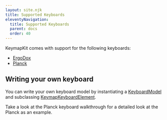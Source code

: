 ```yaml
---
layout: site.njk
title: Supported Keyboards
eleventyNavigation:
  title: Supported Keyboards
  parent: docs
  order: 40
---
```


KeymapKit comes with support for the following keyboards:

- [ErgoDox](https://github.com/mrled/KeymapKit/tree/master/keyboard.ergodox)
- [Planck](https://github.com/mrled/KeymapKit/tree/master/keyboard.planck48)

## Writing your own keyboard

You can write your own keyboard model by instantiating a
[KeyboardModel](https://github.com/mrled/KeymapKit/blob/master/ui/src/lib/KeyboardModel.ts)
and subclassing [KeymapKeyboardElement](https://github.com/mrled/KeymapKit/blob/master/ui/src/webcomponents/keymap-keyboard.ts).

Take a look at the Planck keyboard walkthrough for a detailed look at the Planck as an example.
